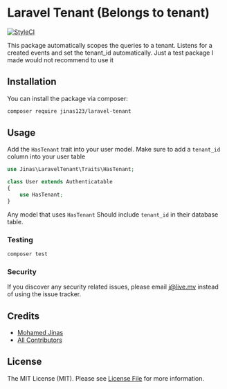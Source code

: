# Laravel Tenant (Belongs to tenant)

[![StyleCI](https://github.styleci.io/repos/323338609/shield?branch=master)](https://github.styleci.io/repos/323338609?branch=master)

This package automatically scopes the queries to a tenant. Listens for a created events and set the tenant_id automatically. Just a test package I made would not recommend to use it


## Installation

You can install the package via composer:

```bash
composer require jinas123/laravel-tenant
```

## Usage

Add the `HasTenant` trait into your user model. Make sure to add a `tenant_id` column into your user table 
``` php
use Jinas\LaravelTenant\Traits\HasTenant;

class User extends Authenticatable 
{
    use HasTenant;
}
```

Any model that uses `HasTenant` Should include `tenant_id` in their database table.

### Testing

``` bash
composer test
```

### Security

If you discover any security related issues, please email j@live.mv instead of using the issue tracker.

## Credits

- [Mohamed Jinas](https://github.com/boring-dragon)
- [All Contributors](../../contributors)

## License

The MIT License (MIT). Please see [License File](LICENSE.md) for more information.
